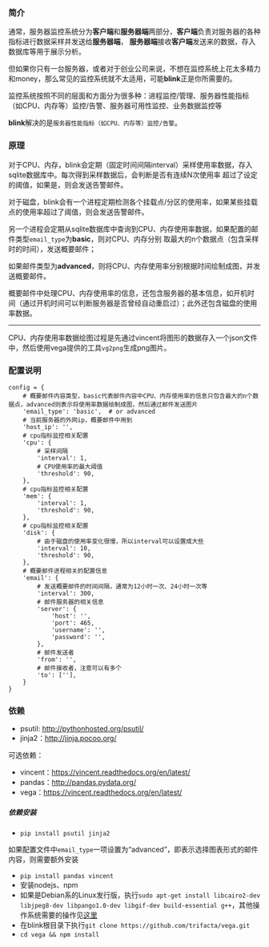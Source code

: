 ### 简介

通常，服务器监控系统分为**客户端**和**服务器端**两部分，**客户端**负责对服务器的各种指标进行数据采样并发送给**服务器端**，
**服务器端**接收**客户端**发送来的数据，存入数据库等用于展示分析。

但如果你只有一台服务器，或者对于创业公司来说，不想在监控系统上花太多精力和money，那么常见的监控系统就不太适用，可能**blink**正是你所需要的。

监控系统按照不同的层面和方面分为很多种：进程监控/管理、服务器性能指标（如CPU、内存等）监控/告警、服务器可用性监控、业务数据监控等

**blink**解决的是`服务器性能指标（如CPU、内存等）监控/告警`。

### 原理

对于CPU、内存，blink会定期（固定时间间隔interval）采样使用率数据，存入sqlite数据库中。每次得到采样数据后，会判断是否有连续N次使用率
超过了设定的阈值，如果是，则会发送告警邮件。

对于磁盘，blink会有一个进程定期检测各个挂载点/分区的使用率，如果某些挂载点的使用率超过了阈值，则会发送告警邮件。

另一个进程会定期从sqlite数据库中查询到CPU、内存使用率数据，如果配置的邮件类型`email_type`为**basic**，则对CPU、内存分别
取最大的n个数据点（包含采样时的时间），发送概要邮件；

如果邮件类型为**advanced**，则将CPU、内存使用率分别根据时间绘制成图，并发送概要邮件。

概要邮件中处理CPU、内存使用率的信息，还包含服务器的基本信息，如开机时间（通过开机时间可以判断服务器是否曾经自动重启过）；此外还包含磁盘的使用率数据。

------

CPU、内存使用率数据绘图过程是先通过vincent将图形的数据存入一个json文件中，然后使用vega提供的工具`vg2png`生成png图片。

### 配置说明

```
config = {
    # 概要邮件内容类型，basic代表邮件内容中CPU、内存使用率的信息只包含最大的n个数据点，advanced则表示将使用率数据绘制成图，然后通过邮件发送图片
    'email_type': 'basic',  # or advanced
    # 当前服务器的外网ip，概要邮件中用到
    'host_ip': '',
    # cpu指标监控相关配置
    'cpu': {
        # 采样间隔
        'interval': 1,
        # CPU使用率的最大阈值
        'threshold': 90,
    },
    # cpu指标监控相关配置
    'mem': {
        'interval': 1,
        'threshold': 90,
    },
    # cpu指标监控相关配置
    'disk': {
        # 由于磁盘的使用率变化很慢，所以interval可以设置成大些
        'interval': 10,
        'threshold': 90,
    },
    # 概要邮件进程相关的配置信息
    'email': {
        # 发送概要邮件的时间间隔，通常为12小时一次、24小时一次等
        'interval': 300,
        # 邮件服务器的相关信息
        'server': {
            'host': '',
            'port': 465,
            'username': '',
            'password': '',
        },
        # 邮件发送者
        'from': '',
        # 邮件接收者，注意可以有多个
        'to': [''],
    }
}
```

### 依赖

- psutil: http://pythonhosted.org/psutil/
- jinja2：http://jinja.pocoo.org/

可选依赖：

- vincent：https://vincent.readthedocs.org/en/latest/
- pandas：http://pandas.pydata.org/
- vega：https://vincent.readthedocs.org/en/latest/

##### 依赖安装

- `pip install psutil jinja2`

如果配置文件中`email_type`一项设置为“advanced”，即表示选择图表形式的邮件内容，则需要额外安装

- `pip install pandas vincent`
- 安装nodejs、npm
- 如果是Debian系的Linux发行版，执行`sudo apt-get install libcairo2-dev libjpeg8-dev libpango1.0-dev libgif-dev build-essential g++`，其他操作系统需要的操作见[这里](https://github.com/Automattic/node-canvas/wiki/_pages)
- 在blink根目录下执行`git clone https://github.com/trifacta/vega.git`
- `cd vega && npm install`